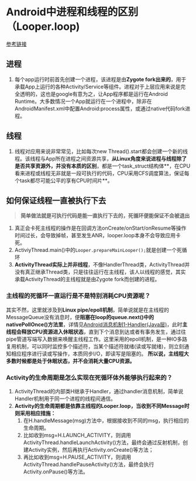 # Android中进程和线程的区别（Looper.loop)

[参考链接](https://www.zhihu.com/question/34652589/answer/90344494)

## 进程

1. 每个app运行时前首先创建一个进程，该进程是由**Zygote fork出来的**，用于承载App上运行的各种Activity/Service等组件。进程对于上层应用来说是完全透明的，这也是google有意为之，让App程序都是运行在Android Runtime。大多数情况一个App就运行在一个进程中，除非在AndroidManifest.xml中配置Android:process属性，或通过native代码fork进程。



## 线程

1. 线程对应用来说非常常见，比如每次new Thread().start都会创建一个新的线程。该线程与App所在进程之间资源共享，**从Linux角度来说进程与线程除了是否共享资源外，并没有本质的区别**，都是一个task_struct结构体**，在CPU看来进程或线程无非就是一段可执行的代码，CPU采用CFS调度算法，保证每个task都尽可能公平的享有CPU时间片**。

## 如何保证线程一直被执行下去

> **简单做法就是可执行代码是能一直执行下去的，死循环便能保证不会被退出**

1. 真正会卡死主线程的操作是在回调方法onCreate/onStart/onResume等操作时间过长，会导致掉帧，甚至发生ANR，looper.loop本身不会导致应用卡死。
2. ActiviyThread.main()中的`Looper.prepareMainLooper();`就是创建一个死循环
3. **ActivityThread实际上并非线程**，不像HandlerThread类，ActivityThread并没有真正继承Thread类，只是往往运行在主线程，该人以线程的感觉，其实承载ActivityThread的主线程就是由Zygote fork而创建的进程。

### 主线程的死循环一直运行是不是特别消耗CPU资源呢？

其实不然，这里就涉及到**Linux pipe/epoll机制**，简单说就是在主线程的MessageQueue没有消息时，便**阻塞在loop的queue.next()中的nativePollOnce()方法里**，详情见[Android消息机制1-Handler(Java层)](https://link.zhihu.com/?target=http%3A//www.yuanhh.com/2015/12/26/handler-message-framework/%23next)，此时**主线程会释放CPU资源进入休眠状态**，直到下个消息到达或者有事务发生，通过往pipe管道写端写入数据来唤醒主线程工作。这里采用的epoll机制，是一种IO多路复用机制，可以同时监控多个描述符，当某个描述符就绪(读或写就绪)，则立刻通知相应程序进行读或写操作，本质同步I/O，即读写是阻塞的。 **所以说，主线程大多数时候都是处于休眠状态，并不会消耗大量CPU资源。**

### Activity的生命周期是怎么实现在死循环体外能够执行起来的？

1. ActivityThread的内部类H继承于Handler，通过handler消息机制，简单说Handler机制用于同一个进程的线程间通信。
2. **Activity的生命周期都是依靠主线程的Looper.loop，当收到不同Message时则采用相应措施：**
   1. 在H.handleMessage(msg)方法中，根据接收到不同的msg，执行相应的生命周期。
   2. 比如收到msg=H.LAUNCH_ACTIVITY，则调用ActivityThread.handleLaunchActivity()方法，最终会通过反射机制，创建Activity实例，然后再执行Activity.onCreate()等方法；
   3. 再比如收到msg=H.PAUSE_ACTIVITY，则调用ActivityThread.handlePauseActivity()方法，最终会执行Activity.onPause()等方法。


